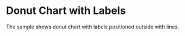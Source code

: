 Donut Chart with Labels
=======================

The sample shows donut chart with labels positioned outside with lines.